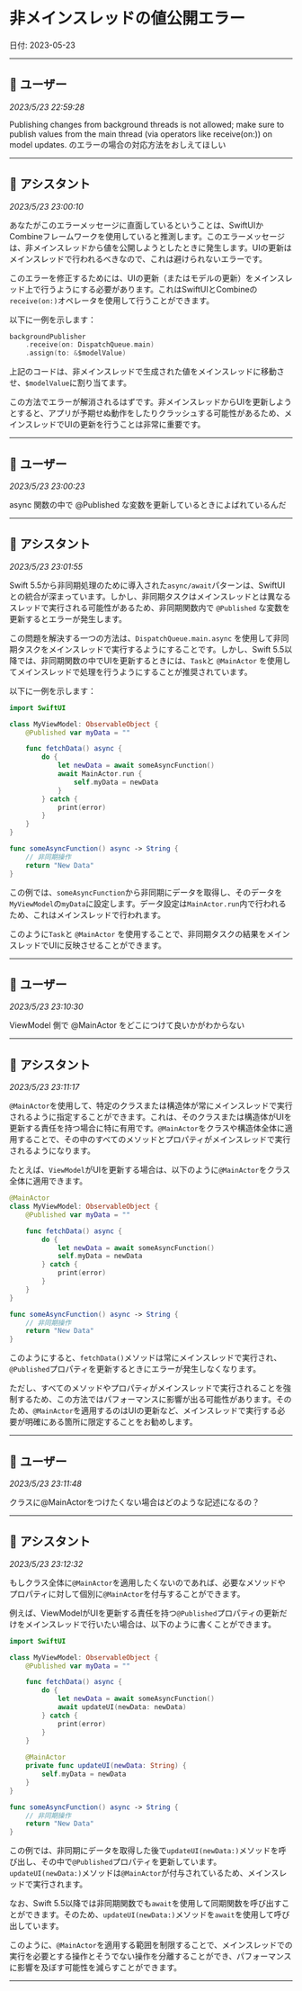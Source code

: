 # 非メインスレッドの値公開エラー

日付: 2023-05-23

---

## 👤 ユーザー
*2023/5/23 22:59:28*

Publishing changes from background threads is not allowed; make sure to publish values from the main thread (via operators like receive(on:)) on model updates. のエラーの場合の対応方法をおしえてほしい

---

## 🤖 アシスタント
*2023/5/23 23:00:10*

あなたがこのエラーメッセージに直面しているということは、SwiftUIかCombineフレームワークを使用していると推測します。このエラーメッセージは、非メインスレッドから値を公開しようとしたときに発生します。UIの更新はメインスレッドで行われるべきなので、これは避けられないエラーです。

このエラーを修正するためには、UIの更新（またはモデルの更新）をメインスレッド上で行うようにする必要があります。これはSwiftUIとCombineの `receive(on:)`オペレータを使用して行うことができます。

以下に一例を示します：

```swift
backgroundPublisher
    .receive(on: DispatchQueue.main)
    .assign(to: &$modelValue)
```

上記のコードは、非メインスレッドで生成された値をメインスレッドに移動させ、`$modelValue`に割り当てます。

この方法でエラーが解消されるはずです。非メインスレッドからUIを更新しようとすると、アプリが予期せぬ動作をしたりクラッシュする可能性があるため、メインスレッドでUIの更新を行うことは非常に重要です。

---

## 👤 ユーザー
*2023/5/23 23:00:23*

async 関数の中で @Published な変数を更新しているときによばれているんだ

---

## 🤖 アシスタント
*2023/5/23 23:01:55*

Swift 5.5から非同期処理のために導入された`async/await`パターンは、SwiftUIとの統合が深まっています。しかし、非同期タスクはメインスレッドとは異なるスレッドで実行される可能性があるため、非同期関数内で `@Published` な変数を更新するとエラーが発生します。

この問題を解決する一つの方法は、`DispatchQueue.main.async` を使用して非同期タスクをメインスレッドで実行するようにすることです。しかし、Swift 5.5以降では、非同期関数の中でUIを更新するときには、`Task`と `@MainActor` を使用してメインスレッドで処理を行うようにすることが推奨されています。

以下に一例を示します：

```swift
import SwiftUI

class MyViewModel: ObservableObject {
    @Published var myData = ""

    func fetchData() async {
        do {
            let newData = await someAsyncFunction()
            await MainActor.run {
                self.myData = newData
            }
        } catch {
            print(error)
        }
    }
}

func someAsyncFunction() async -> String {
    // 非同期操作
    return "New Data"
}
```

この例では、`someAsyncFunction`から非同期にデータを取得し、そのデータを`MyViewModel`の`myData`に設定します。データ設定は`MainActor.run`内で行われるため、これはメインスレッドで行われます。

このように`Task`と `@MainActor` を使用することで、非同期タスクの結果をメインスレッドでUIに反映させることができます。

---

## 👤 ユーザー
*2023/5/23 23:10:30*

ViewModel 側で @MainActor をどこにつけて良いかがわからない

---

## 🤖 アシスタント
*2023/5/23 23:11:17*

`@MainActor`を使用して、特定のクラスまたは構造体が常にメインスレッドで実行されるように指定することができます。これは、そのクラスまたは構造体がUIを更新する責任を持つ場合に特に有用です。`@MainActor`をクラスや構造体全体に適用することで、その中のすべてのメソッドとプロパティがメインスレッドで実行されるようになります。

たとえば、`ViewModel`がUIを更新する場合は、以下のように`@MainActor`をクラス全体に適用できます。

```swift
@MainActor
class MyViewModel: ObservableObject {
    @Published var myData = ""

    func fetchData() async {
        do {
            let newData = await someAsyncFunction()
            self.myData = newData
        } catch {
            print(error)
        }
    }
}

func someAsyncFunction() async -> String {
    // 非同期操作
    return "New Data"
}
```

このようにすると、`fetchData()`メソッドは常にメインスレッドで実行され、`@Published`プロパティを更新するときにエラーが発生しなくなります。

ただし、すべてのメソッドやプロパティがメインスレッドで実行されることを強制するため、この方法ではパフォーマンスに影響が出る可能性があります。そのため、`@MainActor`を適用するのはUIの更新など、メインスレッドで実行する必要が明確にある箇所に限定することをお勧めします。

---

## 👤 ユーザー
*2023/5/23 23:11:48*

クラスに@MainActorをつけたくない場合はどのような記述になるの？

---

## 🤖 アシスタント
*2023/5/23 23:12:32*

もしクラス全体に`@MainActor`を適用したくないのであれば、必要なメソッドやプロパティに対して個別に`@MainActor`を付与することができます。

例えば、ViewModelがUIを更新する責任を持つ`@Published`プロパティの更新だけをメインスレッドで行いたい場合は、以下のように書くことができます。

```swift
import SwiftUI

class MyViewModel: ObservableObject {
    @Published var myData = ""

    func fetchData() async {
        do {
            let newData = await someAsyncFunction()
            await updateUI(newData: newData)
        } catch {
            print(error)
        }
    }
    
    @MainActor
    private func updateUI(newData: String) {
        self.myData = newData
    }
}

func someAsyncFunction() async -> String {
    // 非同期操作
    return "New Data"
}
```

この例では、非同期にデータを取得した後で`updateUI(newData:)`メソッドを呼び出し、その中で`@Published`プロパティを更新しています。`updateUI(newData:)`メソッドは`@MainActor`が付与されているため、メインスレッドで実行されます。

なお、Swift 5.5以降では非同期関数でも`await`を使用して同期関数を呼び出すことができます。そのため、`updateUI(newData:)`メソッドを`await`を使用して呼び出しています。

このように、`@MainActor`を適用する範囲を制限することで、メインスレッドでの実行を必要とする操作とそうでない操作を分離することができ、パフォーマンスに影響を及ぼす可能性を減らすことができます。

---
